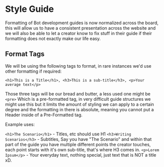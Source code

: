 # Style Guide

Formatting of Bot development guides is now normalized across the board, this will allow us to have a consistent presentation across the website and we will also be able to let a creator know to fix stuff in their guide if their formatting does not exactly make our life easy.

## Format Tags

We will be using the following tags to format, in rare instances we'd use other formatting if required:

```<h1>This is a Title</h1>, <h3>This is a sub-title</h3>, <p>Your average text</p>```

Those three tags will be our bread and butter, a less used one might be ```<pre>``` Which is a pre-formatted tag, in very difficult guide structures we might use this but it limits the amount of styling we can apply to a certain degree and the formatting in there is absolute, meaning you cannot put a Header inside of a Pre-Formatted tag.

Example uses:

```<h1>The Scenario</h1>``` - Titles, etc should use H1
```<h3>Writing Scenarios</h3>``` - Subtitles, Say you have "The Scenario" and within that part of the guide you have multiple different points the creator touches, each point starts with it's own sub-title, that's where H3 comes in.
```<p>Lorem Ipsum</p>``` - Your everyday text, nothing special, just text that is NOT a title xD.

